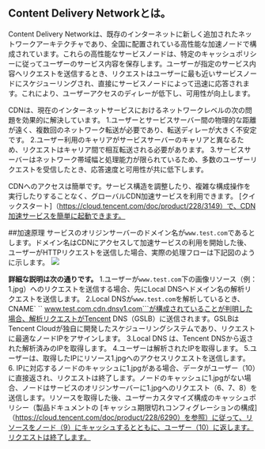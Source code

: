 ## Content Delivery Networkとは。

Content Delivery Networkは、既存のインターネットに新しく追加されたネットワークアーキテクチャであり、全国に配置されている高性能な加速ノードで構成されています。これらの高性能なサービスノードは、特定のキャッシュポリシーに従ってユーザーのサービス内容を保存します。ユーザーが指定のサービス内容へリクエストを送信するとき、リクエストはユーザーに最も近いサービスノードにスケジューリングされ、直接にサービスノードによって迅速に応答されます。これにより、ユーザーアクセスのディレーが低下し、可用性が向上します。

CDNは、現在のインターネットサービスにおけるネットワークレベルの次の問題を効果的に解決しています。
1.ユーザーとサービスサーバー間の物理的な距離が遠く、複数回のネットワーク転送が必要であり、転送ディレーが大きく不安定です。
2.ユーザー利用のキャリアがサービスサーバーのキャリアと異なるため、リクエストはキャリア間で相互転送される必要があります。
3.サービスサーバーはネットワーク帯域幅と処理能力が限られているため、多数のユーザーリクエストを受信したとき、応答速度と可用性が共に低下します。

CDNへのアクセスは簡単です。サービス構造を調整したり、複雑な構成操作を実行したりすることなく、グローバルCDN加速サービスを利用できます。 [クイックスタート]（https://cloud.tencent.com/doc/product/228/3149）で、CDN加速サービスを簡単に起動できます。

##加速原理
サービスのオリジンサーバーのドメイン名が```www.test.com```であるとします。ドメイン名はCDNにアクセスして加速サービスの利用を開始した後、ユーザーがHTTPリクエストを送信した場合、実際の処理フローは下記図のように示します。
![](https://mc.qcloudimg.com/static/img/1bead74703061b71eeaf6bf4db27fcdb/image.png)

**詳細な説明は次の通りです。**
1.ユーザーが```www.test.com```下の画像リソース（例：1.jpg）へのリクエストを送信する場合、先にLocal DNSへドメイン名の解析リクエストを送信します。
2.Local DNSが```www.test.com```を解析しているとき、CNAME` `` www.test.com.cdn.dnsv1.com```が構成されていることが判明した場合、解析リクエストがTencent DNS（GSLB）に送信されます。GSLBはTencent Cloudが独自に開発したスケジューリングシステムであり、リクエストに最適なノードIPをアサインします。
3.Local DNS は、Tencent DNSから返された解析済みのIPを取得します。
4.ユーザーは解析されたIPを取得します。
5.ユーザーは、取得したIPにリソース1.jpgへのアクセスリクエストを送信します。
6. IPに対応するノードのキャッシュに1.jpgがある場合、データがユーザー（10）に直接返され、リクエストは終了します。ノードのキャッシュに1.jpgがない場合、ノードはサービスのオリジンサーバーに1.jpgへのリクエスト（6、7、8）を送信します。リソースを取得した後、ユーザーカスタマイズ構成のキャッシュポリシー（製品ドキュメントの [キャッシュ期限切れコンフィグレーションの構成]（https://cloud.tencent.com/doc/product/228/6290）を参照）に従って、リソースをノード（9）にキャッシュするとともに、ユーザー（10）に返します。リクエストは終了します。
